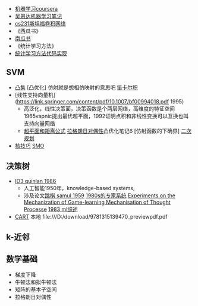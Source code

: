 - [机器学习coursera](https://www.coursera.org/learn/machine-learning/lecture/zcAuT/welcome-to-machine-learning)
- [吴恩达机器学习笔记](http://www.ai-start.com/ml2014/)
- [cs231斯坦福卷积网络](http://cs231n.stanford.edu/)
- 《西瓜书》
- [南瓜书](https://datawhalechina.github.io/pumpkin-book/#/)
- 《统计学习方法》
- [统计学习方法代码实现](https://github.com/Dod-o/Statistical-Learning-Method_Code)
## SVM
- [凸集](https://blog.csdn.net/liuweiyuxiang/article/details/99888556) [凸优化] 仿射就是想相仿映射的意思吧 [笛卡尔积](https://blog.csdn.net/GabeLoganNewell/article/details/109095298)
- [线性支持向量机](https://link.springer.com/content/pdf/10.1007/bf00994018.pdf 1995)
  - 高泛化，线性决策面，决策函数是个两层网络，高维度的特征空间 1965vapnic提出最优超平面，1992证明点积和非线性变换可以互换也叫支持向量网络
  - [超平面和距离公式](https://www.jianshu.com/p/ba02b92baaaf) [拉格朗日对偶性](https://www.zhihu.com/search?type=content&q=%E6%8B%89%E6%A0%BC%E6%9C%97%E6%97%A5%E4%BC%98%E5%8C%96)凸优化笔记6 [仿射函数的下确界] [二次规划](https://zhuanlan.zhihu.com/p/375762164)
- [核技巧](https://www.researchgate.net/profile/Bernhard-Boser/publication/2376111_A_Training_Algorithm_for_Optimal_Margin_Classifier/links/560eccc208ae0fc513ee8fc9/A-Training-Algorithm-for-Optimal-Margin-Classifier.pdf) [SMO](https://www.researchgate.net/profile/John-Platt-2/publication/234786663_Fast_Training_of_Support_Vector_Machines_Using_Sequential_Minimal_Optimization/links/00b4952539b71249bc000000/Fast-Training-of-Support-Vector-Machines-Using-Sequential-Minimal-Optimization.pdf)
## 决策树
- [ID3  quinlan 1986](https://link.springer.com/content/pdf/10.1007/BF00116251.pdf)
  - 人工智能1950年，knowledge-based systems,
  - 涉及论文[跳棋 samul 1959](https://hci.iwr.uni-heidelberg.de/system/files/private/downloads/636026949/report_frank_gabel.pdf)   [1980s的专家系统](https://stacks.stanford.edu/file/druid:vf069sz9374/vf069sz9374.pdf) [Experiments on the Mechanization of Game-learning
 Mechanisation of Thought Processe](https://academic.oup.com/comjnl/article/25/1/105/527270?login=true) [1983 ml综述](http://ebot.gmu.edu/bitstream/handle/1920/1569/83-02.pdf?sequence=1&isAllowed=y)
- [CART](https://www.taylorfrancis.com/books/mono/10.1201/9781315139470/classification-regression-trees-leo-breiman-jerome-friedman-richard-olshen-charles-stone) 本地  file:///D:/download/9781315139470_previewpdf.pdf
## k-近邻
## 数学基础
- 梯度下降
- 牛顿法和拟牛顿法
- 矩阵的基本子空间
- 拉格朗日对偶性
